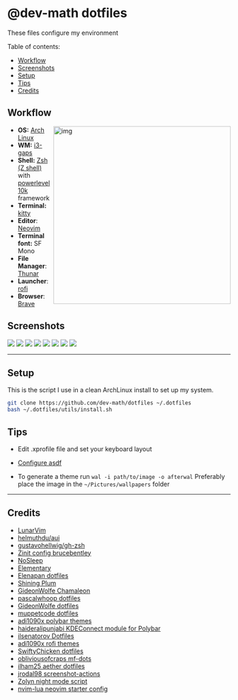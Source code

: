 # @dev-math dotfiles
These files configure my environment

Table of contents:
- [Workflow](#workflow)
- [Screenshots](#screenshots)
- [Setup](#setup)
- [Tips](#tips)
- [Credits](#credits)

## Workflow

<img src="https://i.imgur.com/K9PBtBv.png" alt="img" align="right" width="400px">

- **OS:** [Arch Linux](https://archlinux.org/)
- **WM:** [i3-gaps](https://github.com/Airblader/i3)
- **Shell:** [Zsh (Z shell)](http://zsh.sourceforge.net/) with [powerlevel10k](https://github.com/romkatv/powerlevel10k) framework
- **Terminal:** [kitty](https://github.com/kovidgoyal/kitty/)
- **Editor**: [Neovim](https://github.com/neovim/neovim/)
- **Terminal font:** SF Mono
- **File Manager**: [Thunar](https://git.xfce.org/xfce/thunar/)
- **Launcher**: [rofi](https://github.com/davatorium/rofi/)
- **Browser**: [Brave](https://brave.com/)

## Screenshots
![](https://i.imgur.com/bEVQdEy.jpg)
![](https://i.imgur.com/x1aITlL.jpeg)
![](https://i.imgur.com/K9PBtBv.png)
![](https://i.imgur.com/L5K6JDZ.png)
![](https://i.imgur.com/f70oJPP.png)
![](https://i.imgur.com/gxYPLLg.png)
![](https://i.imgur.com/BR3UZqy.jpeg)
![](https://i.imgur.com/HFlu5a2.jpeg)

---

## Setup 
This is the script I use in a clean ArchLinux install to set up my system.

```bash
git clone https://github.com/dev-math/dotfiles ~/.dotfiles
bash ~/.dotfiles/utils/install.sh
```

## Tips

- Edit .xprofile file and set your keyboard layout

- [Configure asdf](https://asdf-vm.github.io/asdf/guide/getting-started.html) 

- To generate a theme run ```wal -i path/to/image -o afterwal```
Preferably place the image in the ```~/Pictures/wallpapers``` folder

---

## Credits
- [LunarVim](https://github.com/LunarVim/LunarVim/blob/rolling/utils/installer/install.sh)
- [helmuthdu/aui](https://github.com/helmuthdu/aui)
- [gustavohellwig/gh-zsh](https://github.com/gustavohellwig/gh-zsh/)
- [Zinit config brucebentley](https://github.com/zdharma-continuum/zinit-configs/tree/master/brucebentley)
- [NoSleep](https://github.com/morpheusthewhite/spicetify-themes/tree/master/NoSleep)
- [Elementary](https://github.com/morpheusthewhite/spicetify-themes/tree/master/Elementary)
- [Elenapan dotfiles](https://github.com/elenapan/dotfiles)
- [Shining Plum](https://github.com/jazz-g/shining-plum)
- [GideonWolfe Chamaleon](https://github.com/GideonWolfe/Chameleon)
- [pascalwhoop dotfiles](https://github.com/pascalwhoop/dotfiles)
- [GideonWolfe dotfiles](https://github.com/GideonWolfe/dots)
- [muppetcode dotfiles](https://github.com/muppetcode/dotfiles)
- [adi1090x polybar themes](https://github.com/adi1090x/polybar-themes)
- [haideralipunjabi KDEConnect module for Polybar](https://github.com/haideralipunjabi/polybar-kdeconnect)
- [ilsenatorov Dotfiles](https://github.com/ilsenatorov/dotfiles)
- [adi1090x rofi themes](https://github.com/adi1090x/rofi/)
- [SwiftyChicken dotfiles](https://github.com/SwiftyChicken/dotfiles)
- [obliviousofcraps mf-dots](https://github.com/obliviousofcraps/mf-dots)
- [ilham25 aether dotfiles](https://github.com/ilham25/dotfiles-openbox)
- [jrodal98 screenshot-actions](https://github.com/jrodal98/screenshot-actions)
- [Zolyn night mode script](https://github.com/Zolyn/dotfiles/blob/master/scripts/night_mode_toggle.sh)
- [nvim-lua neovim starter config](https://github.com/nvim-lua/kickstart.nvim)
